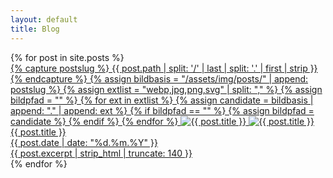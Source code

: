 ```yaml
---
layout: default
title: Blog
---
```


<div class="blog-grid blog-grid-single">
  {% for post in site.posts %}
    <a class="blog-card" href="{{ post.url | relative_url }}">
      <div class="card-img">
        {% capture postslug %}
          {{ post.path | split: '/' | last | split: '.' | first | strip }}
        {% endcapture %}
        {% assign bildbasis = "/assets/img/posts/" | append: postslug %}
        {% assign extlist = "webp,jpg,png,svg" | split: "," %}
        {% assign bildpfad = "" %}
        {% for ext in extlist %}
          {% assign candidate = bildbasis | append: "." | append: ext %}
          {% if bildpfad == "" %}
            {% assign bildpfad = candidate %}
          {% endif %}
        {% endfor %}
        <img src="{{ bildpfad }}" alt="{{ post.title }}" loading="lazy" onerror="this.style.display='none';">
        <noscript>
          <img src="{{ bildpfad }}" alt="{{ post.title }}">
        </noscript>
        <!-- Optionaler Fallback-Text: -->
        <span style="display:none;">Kein Bild</span>
      </div>
      <div class="card-content">
        <div class="card-title">{{ post.title }}</div>
        <time class="card-date" datetime="{{ post.date | date_to_xmlschema }}">
          {{ post.date | date: "%d.%m.%Y" }}
        </time>
        <div class="card-desc">{{ post.excerpt | strip_html | truncate: 140 }}</div>
      </div>
    </a>
  {% endfor %}
</div>
